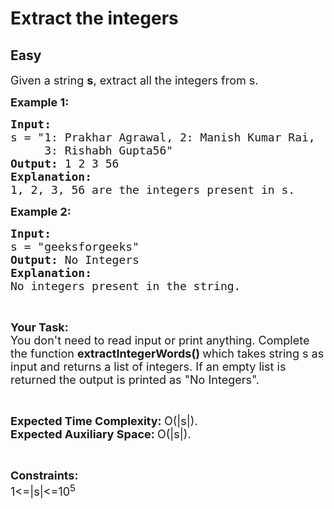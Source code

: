 # Extract the integers
## Easy
<div class="problems_problem_content__Xm_eO"><p><span style="font-size:18px">Given a string <strong>s</strong>, extract all the integers from s. </span></p>

<p><span style="font-size:18px"><strong>Example 1:</strong></span></p>

<pre><span style="font-size:18px"><strong>Input:</strong>
s = "1: Prakhar Agrawal, 2: Manish Kumar Rai, 
&nbsp;    3: Rishabh Gupta56"
<strong>Output: </strong>1 2 3 56
<strong>Explanation: 
</strong>1, 2, 3, 56 are the integers present in s.</span>
</pre>

<p><span style="font-size:18px"><strong>Example 2:</strong></span></p>

<pre><span style="font-size:18px"><strong>Input:
</strong>s = "geeksforgeeks"
<strong>Output: </strong>No Integers
<strong>Explanation: 
</strong>No integers present in the string.</span></pre>

<p>&nbsp;</p>

<p><span style="font-size:18px"><strong>Your Task:</strong><br>
You don't need to read input or print anything. Complete the function&nbsp;<strong>extractIntegerWords()&nbsp;</strong>which takes string s&nbsp;as input&nbsp;and returns a list of integers. If an empty list is returned the output is printed as "No Integers".</span></p>

<p>&nbsp;</p>

<p><span style="font-size:18px"><strong>Expected Time Complexity:&nbsp;</strong>O(|s|).<br>
<strong>Expected Auxiliary Space:&nbsp;</strong>O(|s|).</span></p>

<p>&nbsp;</p>

<p><span style="font-size:18px"><strong>Constraints:</strong><br>
1&lt;=|s|&lt;=10<sup>5</sup></span></p>
</div>